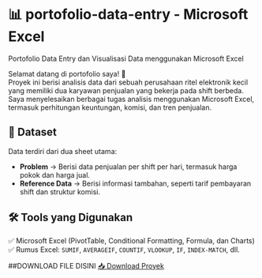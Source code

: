 # 📊 portofolio-data-entry - Microsoft Excel
Portofolio Data Entry dan Visualisasi Data menggunakan Microsoft Excel

Selamat datang di portofolio saya! 🎉  
Proyek ini berisi analisis data dari sebuah perusahaan ritel elektronik kecil yang memiliki dua karyawan penjualan yang bekerja pada shift berbeda. Saya menyelesaikan berbagai tugas analisis menggunakan Microsoft Excel, termasuk perhitungan keuntungan, komisi, dan tren penjualan.  

## 📌 Dataset  
Data terdiri dari dua sheet utama:  
- **Problem** → Berisi data penjualan per shift per hari, termasuk harga pokok dan harga jual.  
- **Reference Data** → Berisi informasi tambahan, seperti tarif pembayaran shift dan struktur komisi.  

## 🛠️ Tools yang Digunakan  
✅ Microsoft Excel (PivotTable, Conditional Formatting, Formula, dan Charts)  
✅ Rumus Excel: `SUMIF`, `AVERAGEIF`, `COUNTIF`, `VLOOKUP`, `IF`, `INDEX-MATCH`, dll.  

##DOWNLOAD FILE DISINI
[📥 Download Proyek](https://github.com/Dhafa16/portofolio-data-entry/raw/main/dummy%20project%20%231.xlsx)
